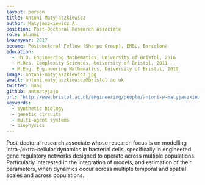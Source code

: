 ```yaml
---
layout: person
title: Antoni Matyjaszkiewicz
author: Matyjaszkiewicz A.
position: Post-Doctoral Research Associate
role: alumni
leaveyear: 2017
became: Postdoctoral Fellow (Sharpe Group), EMBL, Barcelona
education:
  - Ph.D. Engineering Mathematics, University of Bristol, 2016
  - M.Res. Complexity Sciences, University of Bristol, 2011
  - M.Eng. Engineering Mathematics, University of Bristol, 2010
image: antoni-matyjaszkiewicz.jpg
email: antoni.matyjaszkiewicz@bristol.ac.uk
twitter: none
github: antmatyjajo 
url: "http://www.bristol.ac.uk/engineering/people/antoni-w-matyjaszkiewicz/index.html"
keywords:
  - synthetic biology
  - genetic circuits
  - multi-agent systems
  - biophysics
---
```

Post-doctoral research associate whose research focus is on modelling intra-/extra-cellular dynamics in bacterial cells, specifically in engineered gene regulatory networks designed to operate across multiple populations. Particularly interested in the integration of models, and estimation of their parameters, when dynamics occur across multiple temporal and spatial scales and across populations.